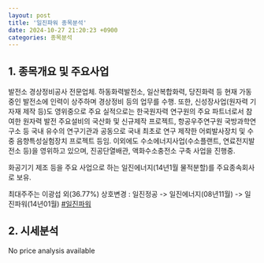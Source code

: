 ```yaml
---
layout: post
title: '일진파워 종목분석'
date: 2024-10-27 21:20:23 +0900
categories: 종목분석
---
```


## 1. 종목개요 및 주요사업

발전소 경상정비공사 전문업체. 하동화력발전소, 일산복합화력, 당진화력 등 현재 가동중인 발전소에 인력이 상주하며 경상정비 등의 업무를 수행. 또한, 신성장사업(원자력 기자재 제작 등)도 영위중으로 주요 실적으로는 한국원자력 연구원의 주요 파트너로서 참여한 원자력 발전 주요설비의 국산화 및 신규제작 프로젝트, 항공우주연구원 국방과학연구소 등 국내 유수의 연구기관과 공동으로 국내 최초로 연구 제작한 어뢰발사장치 및 수중 음향특성실험장치 프로젝트 등임. 이외에도 수소에너지사업(수소플랜트, 연료전지발전소 등)을 영위하고 있으며, 진공단열배관, 액화수소충전소 구축 사업을 진행중.

화공기기 제조 등을 주요 사업으로 하는 일진에너지(14년1월 물적분할)를 주요종속회사로 보유. 

최대주주는 이광섭 외(36.77%) 상호변경 : 일진정공 -> 일진에너지(08년11월) -> 일진파워(14년01월)
[#일진파워](#)

## 2. 시세분석

No price analysis available
